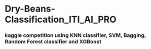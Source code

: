 # Dry-Beans-Classification_ITI_AI_PRO
### kaggle competition using KNN classifier, SVM, Bagging, Random Forest classifier and XGBoost
